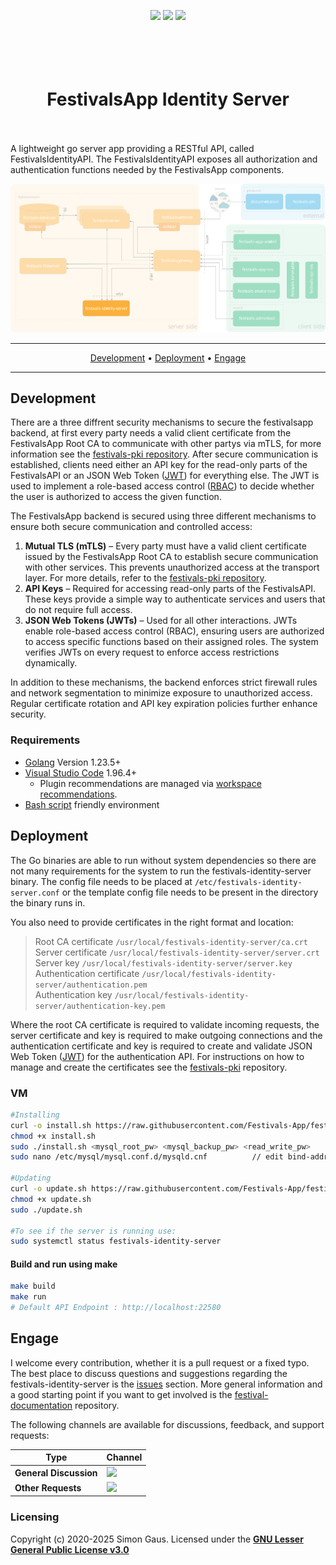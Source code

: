 <p align="center">
   <a href="https://github.com/festivals-app/festivals-identity-server/commits/" title="Last Commit"><img src="https://img.shields.io/github/last-commit/festivals-app/festivals-identity-server?style=flat"></a>
   <a href="https://github.com/festivals-app/festivals-identity-server/issues" title="Open Issues"><img src="https://img.shields.io/github/issues/festivals-app/festivals-identity-server?style=flat"></a>
   <a href="./LICENSE" title="License"><img src="https://img.shields.io/github/license/festivals-app/festivals-identity-server.svg"></a>
</p>

<h1 align="center">
  <br/><br/>
    FestivalsApp Identity Server
  <br/><br/>
</h1>

A lightweight go server app providing a RESTful API, called FestivalsIdentityAPI. The FestivalsIdentityAPI exposes all authorization and authentication functions needed by the FestivalsApp components.

![Figure 1: Architecture Overview Highlighted](https://github.com/Festivals-App/festivals-documentation/blob/main/images/architecture/export/architecture_overview_identity.svg "Figure 1: Architecture Overview Highlighted")

<hr/>
<p align="center">
  <a href="#development">Development</a> •
  <a href="#deployment">Deployment</a> •
  <a href="#engage">Engage</a>
</p>
<hr/>

## Development

There are a three diffrent security mechanisms to secure the festivalsapp backend, at first every party needs a valid client certificate from the FestivalsApp Root CA to communicate with other partys via mTLS,
for more information see the [festivals-pki repository](https://github.com/Festivals-App/festivals-pki). After secure communication is established, clients need either an API key for the read-only parts of the FestivalsAPI or an JSON Web Token ([JWT](https://de.wikipedia.org/wiki/JSON_Web_Token)) for everything else.
The JWT is used to implement a role-based access control ([RBAC](https://de.wikipedia.org/wiki/Role_Based_Access_Control)) to decide whether the user is authorized to access the given function.

The FestivalsApp backend is secured using three different mechanisms to ensure both secure communication and controlled access:  

1. **Mutual TLS (mTLS)** – Every party must have a valid client certificate issued by the FestivalsApp Root CA to establish secure communication with other services. This prevents unauthorized access at the transport layer. For more details, refer to the [festivals-pki repository](https://github.com/Festivals-App/festivals-pki).  
2. **API Keys** – Required for accessing read-only parts of the FestivalsAPI. These keys provide a simple way to authenticate services and users that do not require full access.
3. **JSON Web Tokens (JWTs)** – Used for all other interactions. JWTs enable role-based access control (RBAC), ensuring users are authorized to access specific functions based on their assigned roles. The system verifies JWTs on every request to enforce access restrictions dynamically.

In addition to these mechanisms, the backend enforces strict firewall rules and network segmentation to minimize exposure to unauthorized access. Regular certificate rotation and API key expiration policies further enhance security.

### Requirements

- [Golang](https://go.dev/) Version 1.23.5+
- [Visual Studio Code](https://code.visualstudio.com/download) 1.96.4+
  - Plugin recommendations are managed via [workspace recommendations](https://code.visualstudio.com/docs/editor/extension-marketplace#_recommended-extensions).
- [Bash script](https://en.wikipedia.org/wiki/Bash_(Unix_shell)) friendly environment

## Deployment

The Go binaries are able to run without system dependencies so there are not many requirements for the system to run the festivals-identity-server binary.
The config file needs to be placed at `/etc/festivals-identity-server.conf` or the template config file needs to be present in the directory the binary runs in.

You also need to provide certificates in the right format and location:

  > Root CA certificate           `/usr/local/festivals-identity-server/ca.crt`  
  > Server certificate            `/usr/local/festivals-identity-server/server.crt`  
  > Server key                    `/usr/local/festivals-identity-server/server.key`  
  > Authentication certificate    `/usr/local/festivals-identity-server/authentication.pem`  
  > Authentication key            `/usr/local/festivals-identity-server/authentication-key.pem`  

Where the root CA certificate is required to validate incoming requests, the server certificate and key is required to make outgoing connections
and the authentication certificate and key is required to create and validate JSON Web Token ([JWT](https://de.wikipedia.org/wiki/JSON_Web_Token)) for the authentication API.
For instructions on how to manage and create the certificates see the [festivals-pki](https://github.com/Festivals-App/festivals-pki) repository.

### VM

```bash
#Installing
curl -o install.sh https://raw.githubusercontent.com/Festivals-App/festivals-identity-server/master/operation/install.sh
chmod +x install.sh
sudo ./install.sh <mysql_root_pw> <mysql_backup_pw> <read_write_pw>
sudo nano /etc/mysql/mysql.conf.d/mysqld.cnf          // edit bind-address=<private-ip>

#Updating
curl -o update.sh https://raw.githubusercontent.com/Festivals-App/festivals-identity-server/master/operation/update.sh
chmod +x update.sh
sudo ./update.sh

#To see if the server is running use:
sudo systemctl status festivals-identity-server
```

#### Build and run using make

```bash
make build
make run
# Default API Endpoint : http://localhost:22580
```

## Engage

I welcome every contribution, whether it is a pull request or a fixed typo. The best place to discuss questions and suggestions regarding the festivals-identity-server is the [issues](https://github.com/festivals-app/festivals-identity-server/issues/) section. 
More general information and a good starting point if you want to get involved is the [festival-documentation](https://github.com/Festivals-App/festivals-documentation) repository.

The following channels are available for discussions, feedback, and support requests:

| Type                     | Channel                                                |
| ------------------------ | ------------------------------------------------------ |
| **General Discussion**   | <a href="https://github.com/festivals-app/festivals-documentation/issues/new/choose" title="General Discussion"><img src="https://img.shields.io/github/issues/festivals-app/festivals-documentation/question.svg?style=flat-square"></a> </a>   |
| **Other Requests**    | <a href="mailto:simon@festivalsapp.org" title="Email me"><img src="https://img.shields.io/badge/email-Simon-green?logo=mail.ru&style=flat-square&logoColor=white"></a>   |

### Licensing

Copyright (c) 2020-2025 Simon Gaus. Licensed under the [**GNU Lesser General Public License v3.0**](./LICENSE)
